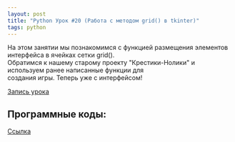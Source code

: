 ```yaml
---
layout: post
title: "Python Урок #20 (Работа с методом grid() в tkinter)"
tags: python
---
```


На этом занятии мы познакомимся с функцией размещения элементов интерфейса в ячейках сетки grid\(\).<br/>
Обратимся к нашему старому проекту "Крестики-Нолики" и используем ранее написанные функции для<br/>
создания игры. Теперь уже с интерфейсом!

[Запись урока](https://us02web.zoom.us/rec/share/ugPYMqO6mKICyzRij-FCsQgX2m4daWtwtmzpr7F_lGSIxDio62ovqT4IzKPQO3rl.EGUo5nd9Uj5rANjc)

## Программные коды:
[Cсылка](https://repl.it/@NikolaiPutko/tkinter-menu-and-XO#main.py)